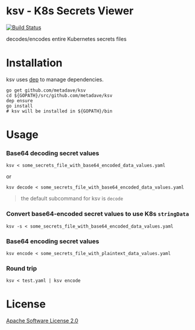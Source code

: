 # ksv - K8s Secrets Viewer

[![Build Status](https://travis-ci.org/metadave/ksv.svg?branch=master)](https://travis-ci.org/metadave/ksv)

 decodes/encodes entire Kubernetes secrets files


# Installation

ksv uses [dep](https://github.com/golang/dep) to manage dependencies.

    go get github.com/metadave/ksv
    cd ${GOPATH}/src/github.com/metadave/ksv
    dep ensure
    go install
    # ksv will be installed in ${GOPATH}/bin
    


# Usage

### Base64 decoding secret values

    ksv < some_secrets_file_with_base64_encoded_data_values.yaml

or
    
    ksv decode < some_secrets_file_with_base64_encoded_data_values.yaml

> the default subcommand for ksv is `decode`

### Convert base64-encoded secret values to use K8s `stringData`

    ksv -s < some_secrets_file_with_base64_encoded_data_values.yaml


### Base64 encoding secret values

    ksv encode < some_secrets_file_with_plaintext_data_values.yaml

### Round trip

    ksv < test.yaml | ksv encode



# License

[Apache Software License 2.0](https://github.com/metadave/ksv/blob/master/LICENSE)
